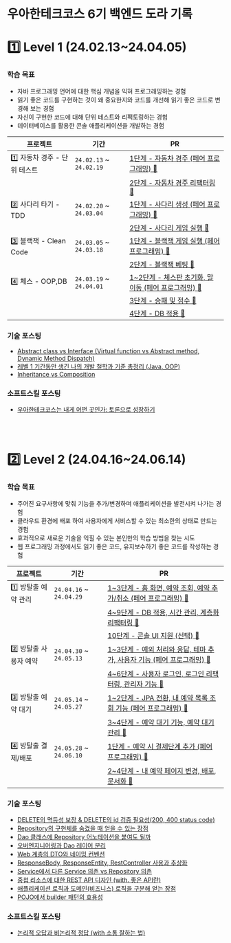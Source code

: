 # 우아한테크코스 6기 백엔드 도라 기록

# 1️⃣ Level 1 (24.02.13~24.04.05)

### 학습 목표
- 자바 프로그래밍 언어에 대한 핵심 개념을 익혀 프로그래밍하는 경험
- 읽기 좋은 코드를 구현하는 것이 왜 중요한지와 코드를 개선해 읽기 좋은 코드로 변경해 보는 경험
- 자신이 구현한 코드에 대해 단위 테스트와 리팩토링하는 경험
- 데이터베이스를 활용한 콘솔 애플리케이션을 개발하는 경험

| 프로젝트 | 기간 | PR |
| - | - | - |
| 1️⃣ 자동차 경주 - 단위 테스트 | `24.02.13` ~ `24.02.19` | [1단계 - 자동차 경주 (페어 프로그래밍) 🔗](https://github.com/woowacourse/java-racingcar/pull/679) |
| | | [2단계 - 자동차 경주 리팩터링 🔗](https://github.com/woowacourse/java-racingcar/pull/801) |
| 2️⃣ 사다리 타기 - TDD | `24.02.20` ~ `24.03.04` | [1단계 - 사다리 생성 (페어 프로그래밍) 🔗](https://github.com/woowacourse/java-ladder/pull/315) |
| | | [2단계 - 사다리 게임 실행 🔗](https://github.com/woowacourse/java-ladder/pull/399) |
| 3️⃣ 블랙잭 - Clean Code | `24.03.05` ~ `24.03.18` | [1단계 - 블랙잭 게임 실행 (페어 프로그래밍) 🔗](https://github.com/woowacourse/java-blackjack/pull/612) |
| | | [2단계 - 블랙잭 베팅 🔗](https://github.com/woowacourse/java-blackjack/pull/752) |
| 4️⃣ 체스 - OOP,DB | `24.03.19` ~ `24.04.01` | [1~2단계 - 체스판 초기화, 말 이동 (페어 프로그래밍) 🔗](https://github.com/woowacourse/java-chess/pull/646) |
| | | [3단계 - 승패 및 점수 🔗](https://github.com/woowacourse/java-chess/pull/771) |
| | | [4단계 - DB 적용 🔗](https://github.com/woowacourse/java-chess/pull/816) |


### 기술 포스팅
- [Abstract class vs Interface (Virtual function vs Abstract method, Dynamic Method Dispatch)](https://choo.oopy.io/84026815-5393-46cf-994c-d8b3d2fb1ce0)
- [레벨 1 기간동안 생긴 나의 개발 철학과 기준 총정리 (Java, OOP)](https://choo.oopy.io/1a5e6970-fa9e-471c-8cc1-b4bdbcc03ff8)
- [Inheritance vs Composition](https://choo.oopy.io/36293e4a-f4ab-4b74-ba62-e70a2d4eaad3)

### 소프트스킬 포스팅
- [우아한테크코스는 내게 어떤 곳인가: 토론으로 성장하기](https://choo.oopy.io/ca580009-e345-4974-8d7c-59d256552994)

<br></br>

# 2️⃣ Level 2 (24.04.16~24.06.14)

### 학습 목표
- 주어진 요구사항에 맞춰 기능을 추가/변경하며 애플리케이션을 발전시켜 나가는 경험
- 클라우드 환경에 배포 하여 사용자에게 서비스할 수 있는 최소한의 상태로 만드는 경험
- 효과적으로 새로운 기술을 익힐 수 있는 본인만의 학습 방법을 찾는 시도
- 웹 프로그래밍 과정에서도 읽기 좋은 코드, 유지보수하기 좋은 코드를 작성하는 경험

| 프로젝트 | 기간 | PR |
| - | - | - |
| 1️⃣ 방탈출 예약 관리 | `24.04.16` ~ `24.04.29` | [1~3단계 - 홈 화면, 예약 조회, 예약 추가/취소 (페어 프로그래밍) 🔗](https://github.com/woowacourse/spring-roomescape-admin/pull/63) |
| | | [4~9단계 - DB 적용, 시간 관리, 계층화 리팩터링 🔗](https://github.com/woowacourse/spring-roomescape-admin/pull/148) |
| | | [10단계 - 콘솔 UI 지원 (선택) 🔗](https://github.com/woowacourse/spring-roomescape-admin/pull/191) |
| 2️⃣ 방탈출 사용자 예약 | `24.04.30` ~ `24.05.13` | [1~3단계 - 예외 처리와 응답, 테마 추가, 사용자 기능 (페어 프로그래밍) 🔗](https://github.com/woowacourse/spring-roomescape-member/pull/12) |
| | | [4~6단계 - 사용자 로그인, 로그인 리팩터링, 관리자 기능 🔗](https://github.com/woowacourse/spring-roomescape-member/pull/144) |
| 3️⃣ 방탈출 예약 대기 | `24.05.14` ~ `24.05.27` | [1~2단계 - JPA 전환, 내 예약 목록 조회 기능 (페어 프로그래밍) 🔗](https://github.com/woowacourse/spring-roomescape-waiting/pull/20) |
| | | [3~4단계 - 예약 대기 기능, 예약 대기 관리 🔗](https://github.com/woowacourse/spring-roomescape-waiting/pull/156) |
| 4️⃣ 방탈출 결제/배포 | `24.05.28` ~ `24.06.10` | [1단계 - 예약 시 결제단계 추가 (페어 프로그래밍) 🔗](https://github.com/woowacourse/spring-roomescape-payment/pull/25) |
| | | [2~4단계 - 내 예약 페이지 변경, 배포, 문서화 🔗](https://github.com/woowacourse/spring-roomescape-payment/pull/146) |


### 기술 포스팅
- [DELETE의 멱등성 보장 & DELETE의 id 검증 필요성(200, 400 status code)](https://choo.oopy.io/f96abab2-abcf-4d96-b62b-d2d0771fb2c2)
- [Repository의 구현체를 숨겼을 때 얻을 수 있는 장점](https://choo.oopy.io/7623156f-17be-4af9-8714-cbb5722cc642)
- [Dao 클래스에 Repository 어노테이션을 붙여도 될까](https://choo.oopy.io/68f227ca-14a9-4a0c-90c6-c6fe6a1b1184)
- [오버엔지니어링과 Dao 레이어 분리](https://choo.oopy.io/2050df17-66e9-494f-8d2c-427bc92719dc)
- [Web 계층의 DTO와 네이밍 컨벤션](https://choo.oopy.io/cc83ee33-e8cd-4910-9dfb-82880f7efcc7)
- [ResponseBody, ResponseEntity, RestController 사용과 추상화](https://choo.oopy.io/14614551-ccbd-420d-a793-f5fe861ae738)
- [Service에서 다른 Service 의존 vs Repository 의존](https://choo.oopy.io/5480a4b3-a522-411f-aafd-fdfbb50f204d)
- [중첩 리소스에 대한 REST API 디자인 (with. 좋은 API란)](https://choo.oopy.io/c6380ae2-1e2b-47e0-93e5-967d10604105)
- [애플리케이션 로직과 도메인(비즈니스) 로직을 구분해 얻는 장점](https://choo.oopy.io/015c42f8-36aa-4fa4-a6f5-0ddc3444f8a1)
- [POJO에서 builder 패턴의 효용성](https://choo.oopy.io/a73631d0-86ac-4ec6-946a-8cad24eae906)

### 소프트스킬 포스팅
- [논리적 오답과 비논리적 정답 (with 소통 잘하는 법)](https://choo.oopy.io/106b1a37-2b95-80f8-8844-c4736b20994a)
